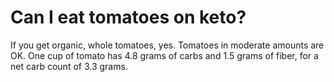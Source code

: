 # Can I eat tomatoes on keto?

If you get organic, whole tomatoes, yes. Tomatoes in moderate amounts are OK. One cup of tomato has 4.8 grams of carbs and 1.5 grams of fiber, for a net carb count of 3.3 grams.